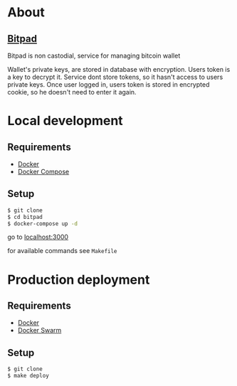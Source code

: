 # About

## [Bitpad](https://bitpad.ru)

Bitpad is non castodial, service for managing bitcoin wallet

Wallet's private keys, are stored in database with encryption.
Users token is a key to decrypt it.
Service dont store tokens, so it hasn't access to users private keys.
Once user logged in, users token is stored in encrypted cookie, so he doesn't need to enter it again.

# Local development

## Requirements

- [Docker](https://www.docker.com/)
- [Docker Compose](https://docs.docker.com/compose/)

## Setup
```bash
$ git clone
$ cd bitpad
$ docker-compose up -d
```

go to [localhost:3000](http://localhost:3000)

for available commands see `Makefile`

# Production deployment

## Requirements

- [Docker](https://www.docker.com/)
- [Docker Swarm](https://docs.docker.com/engine/swarm/)

## Setup
```bash
$ git clone
$ make deploy
```

